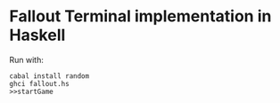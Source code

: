 # Fallout Terminal implementation in Haskell

Run with:

```
cabal install random
ghci fallout.hs
>>startGame
```
